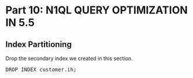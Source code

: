 # Part 10: N1QL QUERY OPTIMIZATION IN 5.5
  
## Index Partitioning

Drop the secondary index we created in this section.

<pre id="example">
DROP INDEX customer.ih;
</pre>
